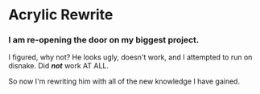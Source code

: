 # Acrylic Rewrite

### I am re-opening the door on my biggest project.

I figured, why not? He looks ugly, doesn't work, and I attempted to run on disnake. Did ***not*** work AT ALL.

So now I'm rewriting him with all of the new knowledge I have gained.